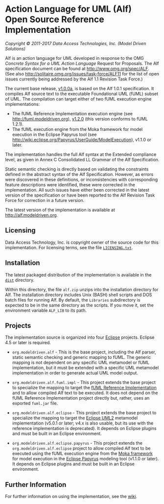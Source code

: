 # Action Language for UML (Alf) <br> Open Source Reference Implementation
_Copyright &copy; 2011-2017 Data Access Technologies, Inc. (Model Driven Solutions)_

Alf is an action language for UML developed in response to the OMG <em>Concrete 
Syntax for a UML Action Language</em> Request for Proposals. The Alf specification 
document can be found at http://www.omg.org/spec/ALF. (See also http://solitaire.omg.org/issues/task-force/ALF11
for the list of open issues currently being addressed by the Alf 1.1 Revision Task Force.)

The current base release, [v1.0.0a](https://github.com/ModelDriven/Alf-Reference-Implementation/releases/tag/v1.0.0a),
is based on the Alf 1.0.1 specification.  It compiles Alf source text to the executable 
Foundational UML (fUML) subset of UML. The compilation can target either of two fUML execution engine implementations:

* The fUML Reference Implementation execution engine (see http://fuml.modeldriven.org), [v1.2.0](https://github.com/ModelDriven/fUML-Reference-Implementation/releases/tag/v1.2.0)
(this version conforms to fUML 1.2.1).
* The fUML execution engine from the Moka framework for model execution in the Eclipse Papyrus tool
(see http://wiki.eclipse.org/Papyrus/UserGuide/ModelExecution), v1.1.0 or later.

The implementation handles the full Alf syntax at the Extended compliance level, as given in Annex C Consolidated 
LL Grammar of the Alf Specification.

Static semantic checking is directly based on validating the constraints defined in the abstract syntax of the Alf Specification. 
However, as errors were discovered in these definitions, or inconsistencies with corresponding feature descriptions were identified, 
these were corrected in the implementation. All such issues have either been corrected in the latest version of the specification 
or have been reported to the Alf Revision Task Force for correction in a future version.

The latest version of the implementation is available at http://alf.modeldriven.org. 

## Licensing

Data Access Technology, Inc. is copyright owner of the source code for this implementation. For licensing terms, see 
the file [`LICENSING.txt`](https://github.com/ModelDriven/Alf-Reference-Implementation/blob/master/dist/LICENSING.txt).

## Installation

The latest packaged distribution of the implementation is available in the 
[`dist`](https://github.com/ModelDriven/Alf-Reference-Implementation/tree/master/dist)
directory.

Within this directory, the file `alf.zip` unzips into the installation directory for Alf. 
The installation directory includes Unix (BASH) shell scripts and DOS batch files for running Alf. 
By default, the `Libraries` subdirectory is expected  to be in the same directory as the scripts. 
If you move it, set the environment variable `ALF_LIB` to its path.

## Projects

The implementation source is organized into four [Eclipse](http://www.eclipse.org) projects. Eclipse 4.5 or later is required.

* `org.modeldriven.alf` - This is the base project, including the
Alf parser, static semantic checking and generic mapping to fUML.
The generic mapping is not dependent on any specific UML metamodel or fUML implementation, 
but it must be extended with a specific UML metamodel implementation in order to generate
actual UML model output.
	
* `org.modeldriven.alf.fuml.impl` - This project extends the base
project to specialize the mapping to target the [fUML Reference Implementation](http://fuml.modeldriven.org)
and to allow compiled Alf text to be executed. It does not depend on the
fUML Reference Implementation project directly but, rather, uses an exported
`fuml.jar` file.
	
* `org.modeldriven.alf.eclipse` - This project extends the base
project to specialize the mapping to target the [Eclipse UML2](https://projects.eclipse.org/projects/modeling.mdt.uml2)
metamodel implementation (v5.0.1 or later; v4.x is also usable, but its use with the reference implementation is deprecated). 
It depends on Eclipse plugins and must be built in an Eclipse environment.
	
* `org.modeldriven.alf.eclipse.papyrus` - This project extends the 
`org.modeldriven.alf.eclipse` project to allow compiled Alf text to be executed
using the fUML execution engine from the [Moka framework](http://wiki.eclipse.org/Papyrus/UserGuide/ModelExecution)
for model execution in the [Eclipse Papyrus](http://www.eclipse.org/papyrus) modeling tool (v1.1.0 or later).
It depends on Eclipse plugins and must be built in an Eclipse environment.

## Further Information

For further information on using the implementation, see the [wiki](https://github.com/ModelDriven/Alf-Reference-Implementation/wiki/Home). 
